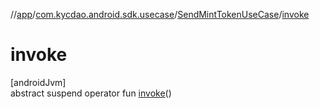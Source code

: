 //[app](../../../index.md)/[com.kycdao.android.sdk.usecase](../index.md)/[SendMintTokenUseCase](index.md)/[invoke](invoke.md)

# invoke

[androidJvm]\
abstract suspend operator fun [invoke](invoke.md)()

